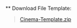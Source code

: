 
** Download File Template:
> [Cinema-Template.zip](https://github.com/ndangkhoa351/LTW2-DACK/files/6602348/Cinema-Template.zip)
